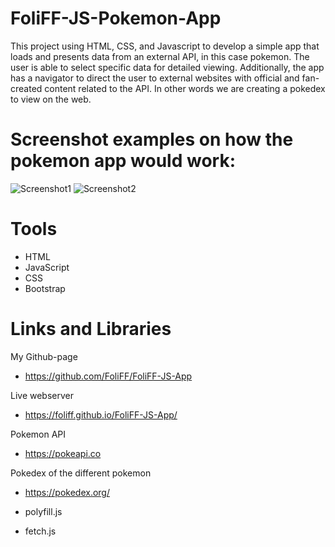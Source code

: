 # FoliFF-JS-Pokemon-App
This project using HTML, CSS, and Javascript to develop a simple app that loads and presents data from an external API, in this case pokemon. The user is able to select specific data for detailed viewing. Additionally, the app has a navigator to direct the user to external websites with official and fan-created content related to the API. In other words we are creating a pokedex to view on the web.
# Screenshot examples on how the pokemon app would work:
![Screenshot1](https://user-images.githubusercontent.com/99507280/163626643-67d87517-2346-4396-88d5-73cd4336a42c.JPG)
![Screenshot2](https://user-images.githubusercontent.com/99507280/163626653-bd9c0312-fd8a-47cd-912c-aeb38698e230.JPG)

# Tools
- HTML
- JavaScript
- CSS
- Bootstrap

# Links and Libraries
My Github-page
- https://github.com/FoliFF/FoliFF-JS-App


Live webserver
- https://foliff.github.io/FoliFF-JS-App/


Pokemon API
- https://pokeapi.co


Pokedex of the different pokemon
- https://pokedex.org/


- polyfill.js
- fetch.js
